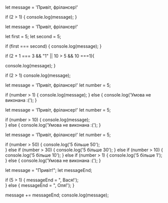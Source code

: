 <!-- Синтаксис -->
<!-- ELSE, ELSE IF -->
let message = 'Привіт, фрілансер!'

if (2 > 1) {
    <!-- Код виконується тільки якщо вираз в дужках поверне true -->
    console.log(message);
}

<!-- Якщо присвоїти перемінну -->
let message = 'Привіт, фрілансер!'

let first = 5;
let second = 5;

if (first === second) {
    <!-- Код виконується тільки якщо вираз в дужках поверне true -->
    console.log(message);
}

<!-- Більш складна умова -->
if (2 + 1 === 3 && "1" || 10 > 5 && 10 ===1){
<!-- Код виконується тільки якщо вираз в дужках поверне true -->
console.log(message);
}

<!-- Більш короткий запис -->
if (2 > 1) console.log(message);

<!-- ELSE, ELSE IF -->
let message = 'Привіт, фрілансер!'
let number = 5;

if (number > 1) {
    console.log(message);     <!-- отримаємо Привіт, фрілансер! -->
} else {
    console.log('Умова не виконана :(');
}

<!-- ще варіант -->
let message = 'Привіт, фрілансер!'
let number = 5;

if (number > 10) {
    console.log(message);     
} else {
    console.log('Умова не виконана :('); <!-- отримаємо Умова не виконана :( -->
}

<!-- Якщо умова повертає false, то застосовуємо else if-->
let message = 'Привіт, фрілансер!'
let number = 5;

if (number > 50) {
    console.log('5 більше 50');     
} else if (number > 30) {
    console.log('5 більше 30'); 
} else if (number > 10) {
    console.log('5 більше 10'); 
} else if (number > 1) {
    console.log('5 більше 1'); 
} else {
    console.log('Умова не виконана :('); 
}

<!-- Умовний оператор "?" -->
let message = "Привіт!";
let messageEnd;

if (5 > 1) {
    messageEnd = ", Вася!');     
} else {
    messageEnd = ", Оля!');
}

message += messageEnd;
console.log(message);